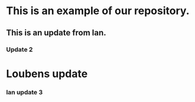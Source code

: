 # This is an example of our repository.
## This is an update from Ian.
###    Update 2
# Loubens update

### Ian update 3